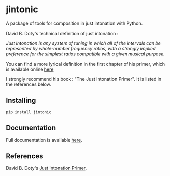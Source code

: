 # jintonic #

A package of tools for composition in just intonation with Python.

David B. Doty's technical definition of just intonation :

  *Just Intonation is any system of tuning in which all of the intervals can
  be represented by whole-number frequency ratios, with a strongly implied
  preference for the simplest ratios compatible with a given musical purpose.*

You can find a more lyrical definition in the first chapter of his primer,
which is available online [here](http://www.dbdoty.com/Words/Primer_2.1.html)

I strongly recommend his book : "The Just Intonation Primer". It is listed in
the references below.

## Installing ##

```
pip install jintonic
```

## Documentation ##

Full documentation is available [here](https://jintonic.readthedocs.io/en/latest/).

## References ##

David B. Doty's [Just Intonation Primer](http://www.dbdoty.com/Words/Primer1.html).
